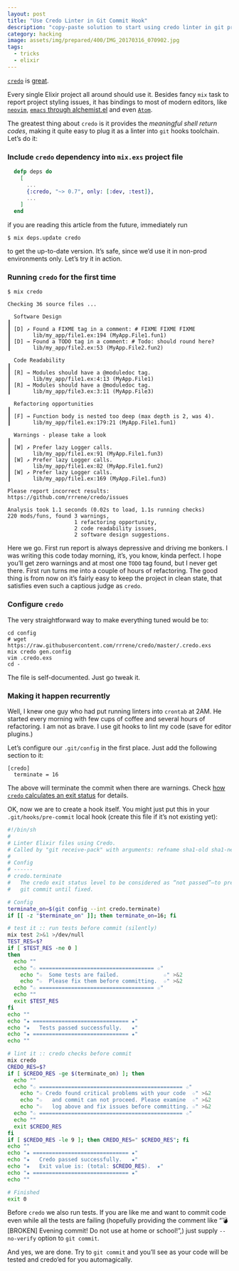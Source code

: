 ```yaml
---
layout: post
title: "Use Credo Linter in Git Commit Hook"
description: "copy-paste solution to start using credo linter in git pre-commit hook"
category: hacking
image: assets/img/prepared/400/IMG_20170316_070902.jpg
tags:
  - tricks
  - elixir
---
```


[`credo`](http://credo-ci.org/) is [great](https://github.com/rrrene/credo).

Every single Elixir project all around should use it. Besides fancy `mix` task
to report project styling issues, it has bindings to most of modern editors,
like [`neovim`](https://www.dailydrip.com/topics/elixirsips/drips/neovim-for-elixir),
[`emacs` through alchemist.el](https://github.com/tonini/alchemist.el) and even [`Atom`](https://atom.io/packages/linter-elixir-credo).

The greatest thing about `credo` is it provides the _meaningful shell return codes_,
making it quite easy to plug it as a linter into `git` hooks toolchain. Let’s do it:

### Include `credo` dependency into `mix.exs` project file

```elixir
  defp deps do
    [
      ...
      {:credo, "~> 0.7", only: [:dev, :test]},
      ...
    ]
  end
```

if you are reading this article from the future, immediately run

```
$ mix deps.update credo
```

to get the up-to-date version. It’s safe, since we’d use it in non-prod
environments only. Let’s try it in action.

### Running `credo` for the first time

```
$ mix credo

Checking 36 source files ...

  Software Design
┃
┃ [D] ↗ Found a FIXME tag in a comment: # FIXME FIXME FIXME
┃       lib/my_app/file1.ex:194 (MyApp.File1.fun1)
┃ [D] → Found a TODO tag in a comment: # Todo: should round here?
┃       lib/my_app/file2.ex:53 (MyApp.File2.fun2)

  Code Readability                                                              
┃
┃ [R] → Modules should have a @moduledoc tag.
┃       lib/my_app/file1.ex:4:13 (MyApp.File1)
┃ [R] → Modules should have a @moduledoc tag.
┃       lib/my_app/file3.ex:3:11 (MyApp.File3)

  Refactoring opportunities                                                     
┃
┃ [F] → Function body is nested too deep (max depth is 2, was 4).
┃       lib/my_app/file1.ex:179:21 (MyApp.File1.fun1)

  Warnings - please take a look                                                 
┃
┃ [W] ↗ Prefer lazy Logger calls.
┃       lib/my_app/file1.ex:91 (MyApp.File1.fun3)
┃ [W] ↗ Prefer lazy Logger calls.
┃       lib/my_app/file1.ex:82 (MyApp.File1.fun2)
┃ [W] ↗ Prefer lazy Logger calls.
┃       lib/my_app/file1.ex:169 (MyApp.File1.fun3)

Please report incorrect results: https://github.com/rrrene/credo/issues

Analysis took 1.1 seconds (0.02s to load, 1.1s running checks)
220 mods/funs, found 3 warnings,
                     1 refactoring opportunity,
                     2 code readability issues,
                     2 software design suggestions.
```

Here we go. First run report is always depressive and driving me bonkers.
I was writing this code today morning, it’s, you know, kinda perfect. I hope
you’ll get zero warnings and at most one `TODO` tag found, but I never get there.
First run turns me into a couple of hours of refactoring. The good thing is
from now on it’s fairly easy to keep the project in clean state, that
satisfies even such a captious judge as `credo`.

### Configure `credo`

The very straightforward way to make everything tuned would be to:

```
cd config
# wget https://raw.githubusercontent.com/rrrene/credo/master/.credo.exs
mix credo gen.config
vim .credo.exs
cd -
```

The file is self-documented. Just go tweak it.

### Making it happen recurrently

Well, I knew one guy who had put running linters into `crontab` at 2AM.
He started every morning with few cups of coffee and several hours of
refactoring. I am not as brave. I use git hooks to lint my code (save for editor
plugins.)

Let’s configure our `.git/config` in the first place. Just add
the following section to it:

```
[credo]
  terminate = 16
```

The above will terminate the commit when there are warnings. Check [how `credo`
calculates an exit status](https://github.com/rrrene/credo#exit-status) for details.

OK, now we are to create a hook itself. You might just put this in your
`.git/hooks/pre-commit` local hook (create this file if it’s not existing yet):

```sh
#!/bin/sh
#
# Linter Elixir files using Credo.
# Called by "git receive-pack" with arguments: refname sha1-old sha1-new
#
# Config
# ------
# credo.terminate
#   The credo exit status level to be considered as “not passed”—to prevent
#   git commit until fixed.

# Config
terminate_on=$(git config --int credo.terminate)
if [[ -z "$terminate_on" ]]; then terminate_on=16; fi

# test it :: run tests before commit (silently)
mix test 2>&1 >/dev/null
TEST_RES=$?
if [ $TEST_RES -ne 0 ]
then
  echo ""
  echo "☆ ==================================== ☆"
	echo "☆  Some tests are failed.              ☆" >&2
	echo "☆  Please fix them before committing.  ☆" >&2
  echo "☆ ==================================== ☆"
  echo ""
  exit $TEST_RES
fi
echo ""
echo "★ ============================== ★"
echo "★   Tests passed successfully.   ★"
echo "★ ============================== ★"
echo ""

# lint it :: credo checks before commit
mix credo
CREDO_RES=$?
if [ $CREDO_RES -ge $(terminate_on) ]; then
  echo ""
  echo "☆ ============================================= ☆"
	echo "☆ Credo found critical problems with your code  ☆" >&2
	echo "☆   and commit can not proceed. Please examine  ☆" >&2
	echo "☆   log above and fix issues before committing. ☆" >&2
  echo "☆ ============================================= ☆"
  echo ""
  exit $CREDO_RES
fi
if [ $CREDO_RES -le 9 ]; then CREDO_RES=" $CREDO_RES"; fi
echo ""
echo "★ ============================== ★"
echo "★   Credo passed successfully.   ★"
echo "★   Exit value is: (total: $CREDO_RES).  ★"
echo "★ ============================== ★"
echo ""

# Finished
exit 0
```

Before `credo` we also run tests. If you are like me and want to commit
code even while all the tests are failing (hopefully providing the comment
like “:bomb: [BROKEN] Evening commit! Do not use at home or school!”,)
just supply `--no-verify` option to `git commit`.

And yes, we are done. Try to `git commit` and you’ll see as your code will
be tested and credo’ed for you automagically.
